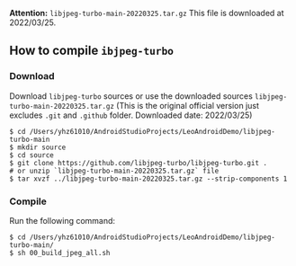 **Attention:**
`libjpeg-turbo-main-20220325.tar.gz` This file is downloaded at 2022/03/25.

## How to compile `ibjpeg-turbo`

### Download
Download `libjpeg-turbo` sources or use the downloaded sources `libjpeg-turbo-main-20220325.tar.gz`
(This is the original official version just excludes `.git` and `.github` folder. Downloaded date: 2022/03/25)

```
$ cd /Users/yhz61010/AndroidStudioProjects/LeoAndroidDemo/libjpeg-turbo-main
$ mkdir source
$ cd source
$ git clone https://github.com/libjpeg-turbo/libjpeg-turbo.git .
# or unzip `libjpeg-turbo-main-20220325.tar.gz` file
$ tar xvzf ../libjpeg-turbo-main-20220325.tar.gz --strip-components 1
```

### Compile
Run the following command:
```shell
$ cd /Users/yhz61010/AndroidStudioProjects/LeoAndroidDemo/libjpeg-turbo-main/
$ sh 00_build_jpeg_all.sh
```